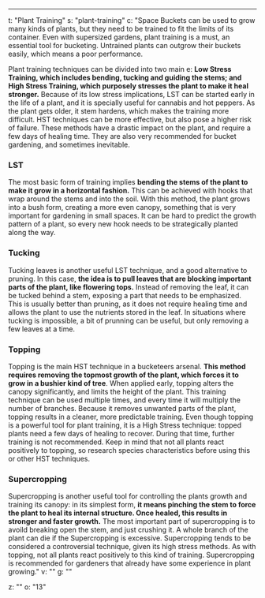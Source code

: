 ---
t: "Plant Training"
s: "plant-training"
c: "Space Buckets can be used to grow many kinds of plants, but they need to be trained to fit the limits of its container. Even with supersized gardens, plant training is a must, an essential tool for bucketing. Untrained plants can outgrow their buckets easily, which means a poor performance.

Plant training techniques can be divided into two main e: <strong>Low Stress Training, which includes bending, tucking and guiding the stems; and High Stress Training, which purposely stresses the plant to make it heal stronger.</strong> Because of its low stress implications, LST can be started early in the life of a plant, and it is specially useful for cannabis and hot peppers. As the plant gets older, it stem hardens, which makes the training more difficult. HST techniques can be more effective, but also pose a higher risk of failure. These methods have a drastic impact on the plant, and require a few days of healing time. They are also very recommended for bucket gardening, and sometimes inevitable.

<h3>LST</h3>
The most basic form of training implies <strong>bending the stems of the plant to make it grow in a horizontal fashion.</strong> This can be achieved with hooks that wrap around the stems and into the soil. With this method, the plant grows into a bush form, creating a more even canopy, something that is very important for gardening in small spaces. It can be hard to predict the growth pattern of a plant, so every new hook needs to be strategically planted along the way.

<h3>Tucking</h3>
Tucking leaves is another useful LST technique, and a good alternative to pruning. In this case, <strong>the idea is to pull leaves that are blocking important parts of the plant, like flowering tops.</strong> Instead of removing the leaf, it can be tucked behind a stem, exposing a part that needs to be emphasized. This is usually better than pruning, as it does not require healing time and allows the plant to use the nutrients stored in the leaf. In situations where tucking is impossible, a bit of prunning can be useful, but only removing a few leaves at a time.

<h3>Topping</h3>
Topping is the main HST technique in a bucketeers arsenal. <strong>This method requires removing the topmost growth of the plant, which forces it to grow in a bushier kind of tree</strong>. When applied early, topping alters the canopy significantly, and limits the height of the plant. This training technique can be used multiple times, and every time it will multiply the number of branches. Because it removes unwanted parts of the plant, topping results in a cleaner, more predictable training. Even though topping is a powerful tool for plant training, it is a High Stress technique: topped plants need a few days of healing to recover. During that time, further training is not recommended. Keep in mind that not all plants react positively to topping, so research species characteristics before using this or other HST techniques.

<h3>Supercropping</h3>
Supercropping is another useful tool for controlling the plants growth and training its canopy: in its simplest form, <strong>it means pinching the stem to force the plant to heal its internal structure. Once healed, this results in stronger and faster growth.</strong> The most important part of supercropping is to avoild breaking open the stem, and just crushing it. A whole branch of the plant can die if the Supercropping is excessive. Supercropping tends to be considered a controversial technique, given its high stress methods. As with topping, not all plants react positively to this kind of training. Supercropping is recommended for gardeners that already have some experience in plant growing."
v: ""
g: ""

z: ""
o: "13"